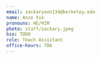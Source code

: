 ```yaml
---
email: zackaryoon134@berkeley.edu
name: Anze Xie
pronouns: HE/HIM
photo: staff/zackary.jpeg
bio: TODO
role: Teach Assistant
office-hours: TBA
---
```

